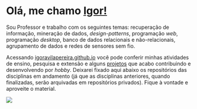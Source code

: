 # Olá, me chamo [Igor!](https://igoravilapereira.github.io/)

Sou Professor e trabalho com os seguintes temas: recuperação de informação, mineração de dados, *design-patterns*, programação *web*, programação *desktop*, banco de dados relacionais e não-relacionais, agrupamento de dados e redes de sensores sem fio. 

Acessando [igoravilapereira.github.io](http://igoravilapereira.github.io) você pode conferir minhas atividades de ensino, pesquisa e extensão e alguns [projetos](https://igoravilapereira.github.io/projetos_pessoais.html) que acabo contribuindo e desenvolvendo por *hobby*. Deixarei fixado aqui abaixo os repositórios das disciplinas em andamento (já que as disciplinas anteriores, quando finalizadas, serão arquivadas em repositórios privados). Fique à vontade e aproveite o material.

<img class="img" src="https://github-readme-stats.vercel.app/api/top-langs/?username=IgorAvilaPereira&layout=compact&hide=HTML,CSS,Vue,Roff,Tex" />
